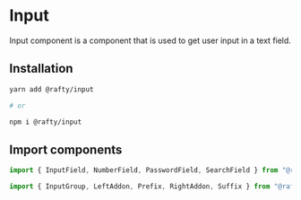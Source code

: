 # Input

Input component is a component that is used to get user input in a text field.

## Installation

```sh
yarn add @rafty/input

# or

npm i @rafty/input
```

## Import components

```jsx
import { InputField, NumberField, PasswordField, SearchField } from "@rafty/input";
```

```jsx
import { InputGroup, LeftAddon, Prefix, RightAddon, Suffix } from "@rafty/input-group";
```
